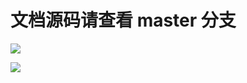 # 文档源码请查看 master 分支

[![](https://github.com/khs1994-website/typescript-docs.us-en/workflows/Sync/badge.svg)](https://github.com/khs1994-website/typescript-docs.us-en/tree/master)

[![](https://github.com/khs1994-website/typescript-docs.us-en/workflows/GitBook/badge.svg)](https://github.com/khs1994-website/typescript-docs.us-en/tree/master)
